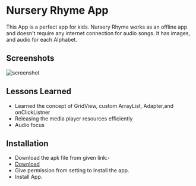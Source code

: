 # Nursery Rhyme App

This App is a perfect app for kids. Nursery Rhyme works as an offline app and doesn't require any internet connection for audio songs. It has images, and audio for each Alphabet.
## Screenshots
![screenshot](/uploads/5ec1bf61db84ef3ef23824120c0e427c/screenshot.jpeg)
## Lessons Learned
- Learned the concept of GridView, custom ArrayList, Adapter,and onClickListner
- Releasing the media player resources efficiently
- Audio focus
## Installation

- Download the apk file from given link:-
- [Download](https://drive.google.com/drive/u/0/folders/1VSwDS6Y3RPcRULcHUyUdsIaFp_wzPbic)
- Give permission from setting to Install the app.
- Install App.

